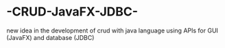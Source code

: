 # -CRUD-JavaFX-JDBC-
 new idea in the development of crud with java language using APIs for GUI (JavaFX) and database (JDBC)

